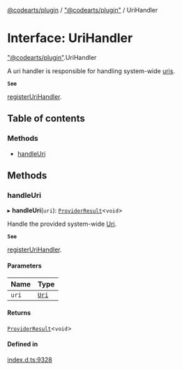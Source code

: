 [@codearts/plugin](../README.md) / ["@codearts/plugin"](../modules/_codearts_plugin_.md) / UriHandler

# Interface: UriHandler

["@codearts/plugin"](../modules/_codearts_plugin_.md).UriHandler

A uri handler is responsible for handling system-wide [uris](../classes/codearts_plugin_.Uri.md).

**`See`**

[registerUriHandler](../modules/codearts_plugin_.window.md#registerurihandler).

## Table of contents

### Methods

- [handleUri](codearts_plugin_.UriHandler.md#handleuri)

## Methods

### handleUri

▸ **handleUri**(`uri`): [`ProviderResult`](../modules/_codearts_plugin_.md#providerresult)<`void`\>

Handle the provided system-wide [Uri](../classes/codearts_plugin_.Uri.md).

**`See`**

[registerUriHandler](../modules/codearts_plugin_.window.md#registerurihandler).

#### Parameters

| Name | Type |
| :------ | :------ |
| `uri` | [`Uri`](../classes/codearts_plugin_.Uri.md) |

#### Returns

[`ProviderResult`](../modules/_codearts_plugin_.md#providerresult)<`void`\>

#### Defined in

[index.d.ts:9328](https://github.com/huaweicloud/cloudide-plugin-api/blob/5055bbd/index.d.ts#L9328)
